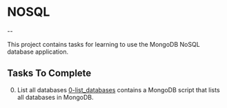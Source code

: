 # NOSQL

--

This project contains tasks for learning to use the MongoDB NoSQL database application.

## Tasks To Complete

0. List all databases
[0-list_databases](https://github.com/dinta-coder/alx-backend-storage/blob/master/0x01-NoSQL/0-list_databases) contains a MongoDB script that lists all databases in MongoDB.


